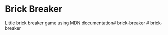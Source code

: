 # Brick Breaker

Little brick breaker game using MDN documentation#   b r i c k - b r e a k e r  
 #   b r i c k - b r e a k e r  
 